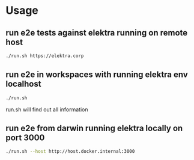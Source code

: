 # Usage

## run e2e tests against elektra running on remote host

```bash
./run.sh https://elektra.corp
```

## run e2e in workspaces with running elektra env localhost

```bash
./run.sh
```

run.sh will find out all information

## run e2e from darwin running elektra locally on port 3000

```bash
./run.sh --host http://host.docker.internal:3000
```
